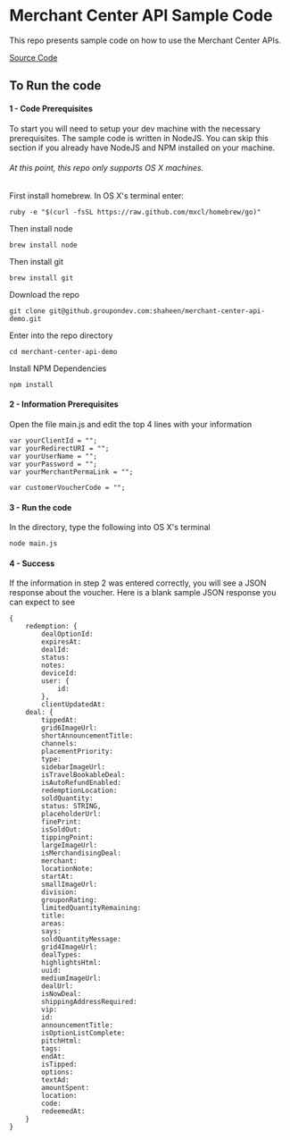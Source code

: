 # Merchant Center API Sample Code

This repo presents sample code on how to use the Merchant Center APIs.

[Source Code](https://github.groupondev.com/shaheen/merchant-center-api-demo/blob/master/main.js "Source Code")

## To Run the code

#### 1 - Code Prerequisites 

To start you will need to setup your dev machine with the necessary prerequisites. The sample code is written in NodeJS. You can skip this section if you already have NodeJS and NPM installed on your machine. 

###### At this point, this repo only supports OS X machines.

First install homebrew. In OS X's terminal enter:

    ruby -e "$(curl -fsSL https://raw.github.com/mxcl/homebrew/go)"

Then install node

    brew install node

Then install git

    brew install git

Download the repo

    git clone git@github.groupondev.com:shaheen/merchant-center-api-demo.git

Enter into the repo directory

    cd merchant-center-api-demo

Install NPM Dependencies

    npm install

#### 2 - Information Prerequisites

Open the file main.js and edit the top 4 lines with your information

	var yourClientId = "";
	var yourRedirectURI = "";
	var yourUserName = "";
	var yourPassword = "";
	var yourMerchantPermaLink = "";

	var customerVoucherCode = "";

#### 3 - Run the code

In the directory, type the following into OS X's terminal

    node main.js

#### 4 - Success
If the information in step 2 was entered correctly, you will see a JSON response about the voucher. Here is a blank sample JSON response you can expect to see

	{ 
		redemption: {
			dealOptionId:
			expiresAt:
			dealId:
			status:
			notes:
			deviceId:
			user: {
				id:
			},
			clientUpdatedAt:
		deal: { 
			tippedAt:
			grid6ImageUrl:
			shortAnnouncementTitle:
			channels:
			placementPriority:
			type:
			sidebarImageUrl:
			isTravelBookableDeal:
			isAutoRefundEnabled:
			redemptionLocation:
			soldQuantity:
			status: STRING,
			placeholderUrl:
			finePrint:
			isSoldOut:
			tippingPoint:
			largeImageUrl:
			isMerchandisingDeal:
			merchant:
			locationNote:
			startAt:
			smallImageUrl:
			division:
			grouponRating:
			limitedQuantityRemaining:
			title:
			areas:
			says:
			soldQuantityMessage:
			grid4ImageUrl:
			dealTypes:
			highlightsHtml:
			uuid:
			mediumImageUrl:
			dealUrl:
			isNowDeal:
			shippingAddressRequired:
			vip:
			id:
			announcementTitle:
			isOptionListComplete:
			pitchHtml:
			tags:
			endAt:
			isTipped:
			options:
			textAd:
			amountSpent:
			location:
			code:
			redeemedAt:
		} 
	}
